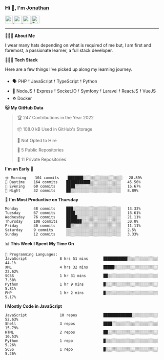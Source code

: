 ### Hi 👋, I'm [Jonathan](https://jonathan-d.ch) 

<p>
  <a href="https://www.twitter.com/redkill2108">
    <img src="https://img.shields.io/badge/twitter-%231DA1F2.svg?&style=for-the-badge&logo=twitter&logoColor=white" height=25>
  </a>
  <a href="https://www.linkedin.com/in/jdebetaz">
    <img src="https://img.shields.io/badge/linkedin-%230077B5.svg?&style=for-the-badge&logo=linkedin&logoColor=white" height=25>
  </a>
  <a href="https://www.instagram.com/jdebetaz/">
    <img src="https://img.shields.io/badge/instagram-%23E4405F.svg?&style=for-the-badge&logo=instagram&logoColor=white" height=25>
  </a>
  <a href="https://wakatime.com/@5c95ead1-71ee-4ecc-9a32-6c2b293dd432">
    <img src="https://wakatime.com/badge/user/5c95ead1-71ee-4ecc-9a32-6c2b293dd432.svg?style=for-the-badge" height=25 alt="Total time coded since Aug 23 2019" />
  </a>
</p>

-------

**🙋🏻‍♂️ About Me** 

<p>I wear many hats depending on what is required of me but, I am first and foremost, a passionate learner, a full stack developer.</p>

**👨🏻‍💻 Tech Stack** 

<p>Here are a few things I've picked up along my learning journey.</p>

- 🗣 PHP 𒑰 JavaScript 𒑰 TypeScript 𒑰 Python
- 🎒 NodeJS 𒑰 Express 𒑰 Socket.IO 𒑰 Symfony 𒑰 Laravel 𒑰 ReactJS 𒑰 VueJS
- ♽ Docker

<!--START_SECTION:waka-->
**🐱 My GitHub Data** 

> 🏆 247 Contributions in the Year 2022
 > 
> 📦 108.0 kB Used in GitHub's Storage 
 > 
> 🚫 Not Opted to Hire
 > 
> 📜 5 Public Repositories 
 > 
> 🔑 11 Private Repositories  
 > 
**I'm an Early 🐤** 

```text
🌞 Morning    104 commits    ███████░░░░░░░░░░░░░░░░░░   28.89% 
🌆 Daytime    164 commits    ███████████░░░░░░░░░░░░░░   45.56% 
🌃 Evening    60 commits     ████░░░░░░░░░░░░░░░░░░░░░   16.67% 
🌙 Night      32 commits     ██░░░░░░░░░░░░░░░░░░░░░░░   8.89%

```
📅 **I'm Most Productive on Thursday** 

```text
Monday       48 commits     ███░░░░░░░░░░░░░░░░░░░░░░   13.33% 
Tuesday      67 commits     ████░░░░░░░░░░░░░░░░░░░░░   18.61% 
Wednesday    76 commits     █████░░░░░░░░░░░░░░░░░░░░   21.11% 
Thursday     108 commits    ███████░░░░░░░░░░░░░░░░░░   30.0% 
Friday       40 commits     ██░░░░░░░░░░░░░░░░░░░░░░░   11.11% 
Saturday     9 commits      ░░░░░░░░░░░░░░░░░░░░░░░░░   2.5% 
Sunday       12 commits     ░░░░░░░░░░░░░░░░░░░░░░░░░   3.33%

```


📊 **This Week I Spent My Time On** 

```text
💬 Programming Languages: 
JavaScript               8 hrs 51 mins       ███████████░░░░░░░░░░░░░░   44.1% 
XML                      4 hrs 32 mins       █████░░░░░░░░░░░░░░░░░░░░   22.62% 
SCSS                     1 hr 31 mins        ██░░░░░░░░░░░░░░░░░░░░░░░   7.58% 
Python                   1 hr 9 mins         █░░░░░░░░░░░░░░░░░░░░░░░░   5.81% 
PHP                      1 hr 2 mins         █░░░░░░░░░░░░░░░░░░░░░░░░   5.17%

```

**I Mostly Code in JavaScript** 

```text
JavaScript               10 repos            █████████████░░░░░░░░░░░░   52.63% 
Shell                    3 repos             ████░░░░░░░░░░░░░░░░░░░░░   15.79% 
HTML                     2 repos             ██░░░░░░░░░░░░░░░░░░░░░░░   10.53% 
Python                   1 repo              █░░░░░░░░░░░░░░░░░░░░░░░░   5.26% 
SCSS                     1 repo              █░░░░░░░░░░░░░░░░░░░░░░░░   5.26%

```



<!--END_SECTION:waka-->
